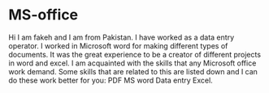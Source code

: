 # MS-office
Hi I am fakeh and I am from Pakistan. I have worked as a data entry operator. I worked in Microsoft word for making different types of documents. It was the great experience to be a creator of different projects in word and excel. I am acquainted with the skills that any Microsoft office work demand. Some skills that are related to this are listed down and I can do these work better for you: PDF MS word Data entry Excel.
